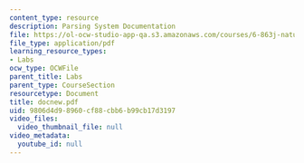 ```yaml
---
content_type: resource
description: Parsing System Documentation
file: https://ol-ocw-studio-app-qa.s3.amazonaws.com/courses/6-863j-natural-language-and-the-computer-representation-of-knowledge-spring-2003/9806d4d98960cf88cbb6b99cb17d3197_docnew.pdf
file_type: application/pdf
learning_resource_types:
- Labs
ocw_type: OCWFile
parent_title: Labs
parent_type: CourseSection
resourcetype: Document
title: docnew.pdf
uid: 9806d4d9-8960-cf88-cbb6-b99cb17d3197
video_files:
  video_thumbnail_file: null
video_metadata:
  youtube_id: null
---
```

